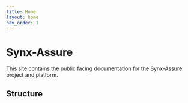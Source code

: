 ```yaml
---
title: Home
layout: home
nav_order: 1
---
```


# Synx-Assure

This site contains the public facing documentation for the Synx-Assure project and platform.

## Structure

